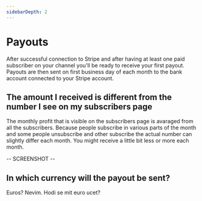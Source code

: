 ```yaml
---
sidebarDepth: 2
---
```

# Payouts

After successful connection to Stripe and after having at least one paid subscriber on your channel you'll be ready to receive your first payout.  
Payouts are then sent on first business day of each month to the bank account connected to your Stripe account.

## The amount I received is different from the number I see on my subscribers page
The monthly profit that is visible on the subscribers page is avaraged from all the subscribers. Because people subscribe in various parts of the month and some people unsubscribe and other subscribe the actual number can slightly differ each month. You might receive a little bit less or more each month.

-- SCREENSHOT --

## In which currency will the payout be sent?

Euros? Nevim. Hodi se mit euro ucet?
